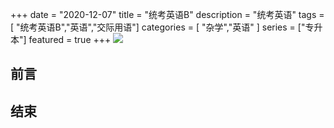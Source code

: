 +++
date = "2020-12-07"
title = "统考英语B"
description = "统考英语"
tags = [ "统考英语B","英语","交际用语"]
categories = [
    "杂学","英语"
]
series = ["专升本"]
featured = true
+++
![](https://gitee.com/lalalaxiaowifi/pictures/raw/master/image/%E6%97%A5%E5%B8%B8%E6%90%AC%E7%A0%96%E5%A4%B4.png)

## 前言



## 结束



